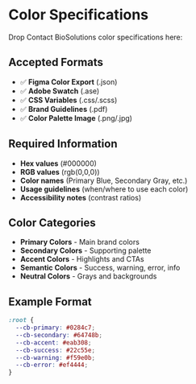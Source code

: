 # Color Specifications

Drop Contact BioSolutions color specifications here:

## Accepted Formats
- ✅ **Figma Color Export** (.json)
- ✅ **Adobe Swatch** (.ase)
- ✅ **CSS Variables** (.css/.scss)
- ✅ **Brand Guidelines** (.pdf)
- ✅ **Color Palette Image** (.png/.jpg)

## Required Information
- **Hex values** (#000000)
- **RGB values** (rgb(0,0,0))
- **Color names** (Primary Blue, Secondary Gray, etc.)
- **Usage guidelines** (when/where to use each color)
- **Accessibility notes** (contrast ratios)

## Color Categories
- **Primary Colors** - Main brand colors
- **Secondary Colors** - Supporting palette
- **Accent Colors** - Highlights and CTAs
- **Semantic Colors** - Success, warning, error, info
- **Neutral Colors** - Grays and backgrounds

## Example Format
```css
:root {
  --cb-primary: #0284c7;
  --cb-secondary: #64748b;
  --cb-accent: #eab308;
  --cb-success: #22c55e;
  --cb-warning: #f59e0b;
  --cb-error: #ef4444;
}
```